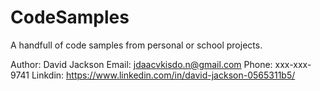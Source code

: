 # CodeSamples

A handfull of code samples from personal or school projects.

Author: David Jackson
Email: jdaacvkisdo.n@gmail.com
Phone: xxx-xxx-9741
Linkdin: https://www.linkedin.com/in/david-jackson-0565311b5/
